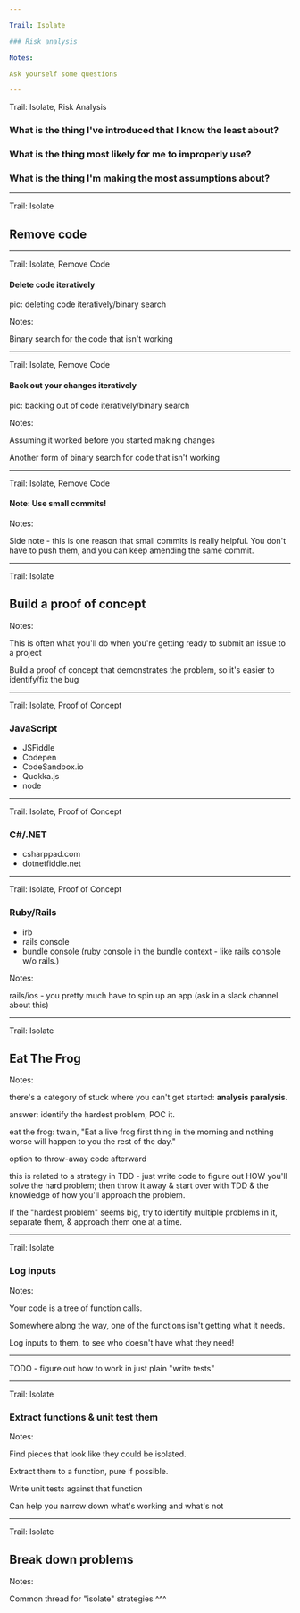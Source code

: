 ```yaml
---

Trail: Isolate

### Risk analysis

Notes:

Ask yourself some questions

---
```


Trail: Isolate, Risk Analysis

### What is the thing I've introduced that I know the least about?

### What is the thing most likely for me to improperly use?

<!-- .element: class="fragment" -->

### What is the thing I'm making the most assumptions about?

<!-- .element: class="fragment" -->

---

Trail: Isolate

## Remove code

---

Trail: Isolate, Remove Code

#### Delete code iteratively

pic: deleting code iteratively/binary search

<!-- .element: class="fragment" -->

Notes:

Binary search for the code that isn't working

---

Trail: Isolate, Remove Code

#### Back out your changes iteratively

pic: backing out of code iteratively/binary search

<!-- .element: class="fragment" -->

Notes:

Assuming it worked before you started making changes

Another form of binary search for code that isn't working

---

Trail: Isolate, Remove Code

#### Note: Use small commits!

Notes:

Side note - this is one reason that small commits is really helpful. You don't have to push them, and you can keep amending the same commit.

---

Trail: Isolate

## Build a proof of concept

Notes:

This is often what you'll do when you're getting ready to submit an issue to a project

Build a proof of concept that demonstrates the problem, so it's easier to identify/fix the bug

---

Trail: Isolate, Proof of Concept

### JavaScript

- JSFiddle
- Codepen
- CodeSandbox.io
- Quokka.js
- node

---

Trail: Isolate, Proof of Concept

### C#/.NET

- csharppad.com
- dotnetfiddle.net

---

Trail: Isolate, Proof of Concept

### Ruby/Rails

- irb
- rails console
- bundle console (ruby console in the bundle context - like rails console w/o rails.)

Notes:

rails/ios - you pretty much have to spin up an app (ask in a slack channel about this)

---

Trail: Isolate

## Eat The Frog

Notes:

there's a category of stuck where you can't get started: **analysis paralysis**.

answer: identify the hardest problem, POC it.

eat the frog: twain, "Eat a live frog first thing in the morning and nothing worse will happen to you the rest of the day."

option to throw-away code afterward

this is related to a strategy in TDD - just write code to figure out HOW you'll solve the hard problem; then throw it away & start over with TDD & the knowledge of how you'll approach the problem.

If the "hardest problem" seems big, try to identify multiple problems in it, separate them, & approach them one at a time.

---

Trail: Isolate

### Log inputs

Notes:

Your code is a tree of function calls.

Somewhere along the way, one of the functions isn't getting what it needs.

Log inputs to them, to see who doesn't have what they need!

---

TODO - figure out how to work in just plain "write tests"

---

Trail: Isolate

### Extract functions & unit test them

Notes:

Find pieces that look like they could be isolated.

Extract them to a function, pure if possible.

Write unit tests against that function

Can help you narrow down what's working and what's not

---

Trail: Isolate

## Break down problems

Notes:

Common thread for "isolate" strategies ^^^

